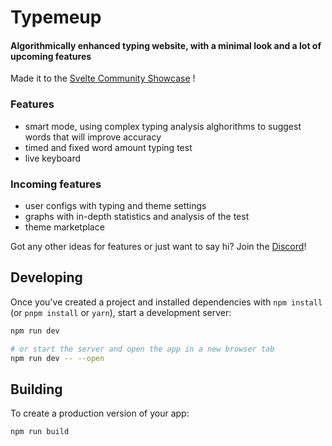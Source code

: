 # Typemeup
#### Algorithmically enhanced typing website, with a minimal look and a lot of upcoming features
Made it to the [Svelte Community Showcase](https://svelte.dev/blog/whats-new-in-svelte-february-2024) !

### Features

- smart mode, using complex typing analysis alghorithms to suggest words that will improve accuracy
- timed and fixed word amount typing test
- live keyboard 

### Incoming features

- user configs with typing and theme settings
- graphs with in-depth statistics and analysis of the test
- theme marketplace

Got any other ideas for features or just want to say hi? Join the [Discord](https://discord.gg/YdcJdE4HBv)!

## Developing

Once you've created a project and installed dependencies with `npm install` (or `pnpm install` or `yarn`), start a development server:

```bash
npm run dev

# or start the server and open the app in a new browser tab
npm run dev -- --open
```

## Building

To create a production version of your app:

```bash
npm run build
```

